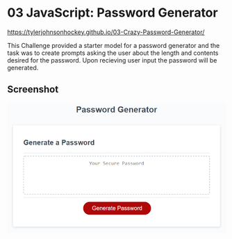 # 03 JavaScript: Password Generator

https://tylerjohnsonhockey.github.io/03-Crazy-Password-Generator/

This Challenge provided a starter model for a password generator and the task was to create prompts asking the user about the length and contents desired for the password. Upon recieving user input the password will be generated.

## Screenshot
![Crazy Password Generator](./Assets/03-javascript-homework-demo.png)